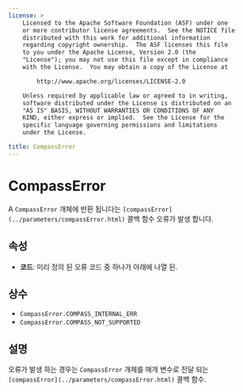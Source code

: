 ```yaml
---
license: >
    Licensed to the Apache Software Foundation (ASF) under one
    or more contributor license agreements.  See the NOTICE file
    distributed with this work for additional information
    regarding copyright ownership.  The ASF licenses this file
    to you under the Apache License, Version 2.0 (the
    "License"); you may not use this file except in compliance
    with the License.  You may obtain a copy of the License at

        http://www.apache.org/licenses/LICENSE-2.0

    Unless required by applicable law or agreed to in writing,
    software distributed under the License is distributed on an
    "AS IS" BASIS, WITHOUT WARRANTIES OR CONDITIONS OF ANY
    KIND, either express or implied.  See the License for the
    specific language governing permissions and limitations
    under the License.

title: CompassError
---
```


# CompassError

A `CompassError` 개체에 반환 됩니다는 `[compassError](../parameters/compassError.html)` 콜백 함수 오류가 발생 합니다.

## 속성

*   **코드**: 미리 정의 된 오류 코드 중 하나가 아래에 나열 된.

## 상수

*   `CompassError.COMPASS_INTERNAL_ERR`
*   `CompassError.COMPASS_NOT_SUPPORTED`

## 설명

오류가 발생 하는 경우는 `CompassError` 개체를 매개 변수로 전달 되는 `[compassError](../parameters/compassError.html)` 콜백 함수.
